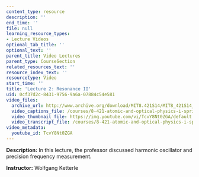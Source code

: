 ```yaml
---
content_type: resource
description: ''
end_time: ''
file: null
learning_resource_types:
- Lecture Videos
optional_tab_title: ''
optional_text: ''
parent_title: Video Lectures
parent_type: CourseSection
related_resources_text: ''
resource_index_text: ''
resourcetype: Video
start_time: ''
title: 'Lecture 2: Resonance II'
uid: 0cf37d2c-8431-9756-9a6a-07884c54e581
video_files:
  archive_url: http://www.archive.org/download/MIT8.421S14/MIT8_421S14_lec02_300k.mp4
  video_captions_file: /courses/8-421-atomic-and-optical-physics-i-spring-2014/d926c119f2bd5f4894f3f5247599138a_TcvY8Nt0ZGA.vtt
  video_thumbnail_file: https://img.youtube.com/vi/TcvY8Nt0ZGA/default.jpg
  video_transcript_file: /courses/8-421-atomic-and-optical-physics-i-spring-2014/bb215a322644d912799ba6bfcc43b0f3_TcvY8Nt0ZGA.pdf
video_metadata:
  youtube_id: TcvY8Nt0ZGA
---
```


**Description:** In this lecture, the professor discussed harmonic oscillator and precision frequency measurement.

**Instructor:** Wolfgang Ketterle